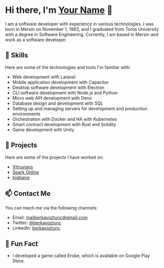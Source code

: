 # Hi there, I'm [Your Name](https://github.com/berkayoztunc) 👋

I am a software developer with experience in various technologies. I was born in Mersin on November 1, 1993, and I graduated from Toros University with a degree in Software Engineering. Currently, I am based in Mersin and work as a software developer.

## 🚀 Skills

Here are some of the technologies and tools I'm familiar with:

- Web development with Laravel
- Mobile application development with Capacitor
- Desktop software development with Electron
- CLI software development with Node.js and Python
- Micro web API development with Deno
- Database design and development with SQL
- Setting up and managing servers for development and production environments
- Orchestration with Docker and HA with Kubernetes
- Smart contract development with Rust and Solidity
- Game development with Unity

## 🔭 Projects

Here are some of the projects I have worked on:

- [Vitruvians](https://app.vitruvians.tools)
- [Spark Online](https://sparkonline.xyz)
- [bigbang](https://berkayoztunc.github.io/bigbang/)

## 📫 Contact Me

You can reach me via the following channels:

- Email: [mailberkayoztunc@gmail.com](mailto:mailberkayoztunc@gmail.com)
- Twitter: [@berkayoztunc](https://twitter.com/berkayoztunc)
- LinkedIn: [berkayoztunc](https://www.linkedin.com/in/berkayoztunc)

## 💬 Fun Fact

- I developed a game called Erobe, which is available on Google Play Store.

